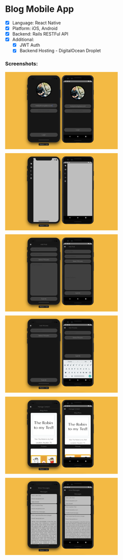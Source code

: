 # Blog Mobile App

- [x] Language: React Native
- [x] Platform: iOS, Android
- [x] Backend: Rails RESTFul API
- [x] Additional:
  - [x] JWT Auth
  - [x] Backend Hosting - DigitalOcean Droplet

### Screenshots:
[<img src="src/1.PNG" height='250' style='margin-bottom:10px'>](./src/1.PNG)
[<img src="src/2.PNG" height='250' style='margin-bottom:10px'>](./src/2.PNG)
[<img src="src/3.PNG" height='250' style='margin-bottom:10px'>](./src/3.PNG)
[<img src="src/4.PNG" height='250' style='margin-bottom:10px'>](./src/4.PNG)
[<img src="src/5.PNG" height='250' style='margin-bottom:10px'>](./src/5.PNG)
[<img src="src/6.PNG" height='250' style='margin-bottom:10px'>](./src/6.PNG)
